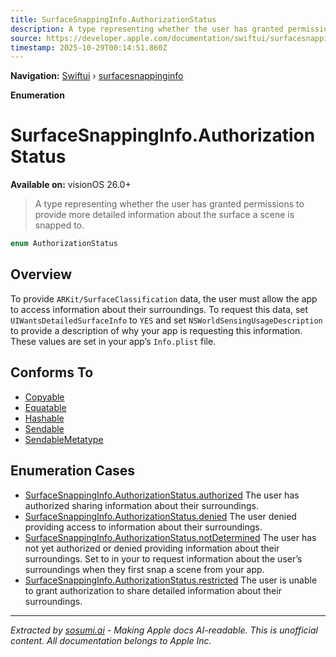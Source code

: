 ```yaml
---
title: SurfaceSnappingInfo.AuthorizationStatus
description: A type representing whether the user has granted permissions to provide more detailed information about the surface a scene is snapped to.
source: https://developer.apple.com/documentation/swiftui/surfacesnappinginfo/authorizationstatus-swift.enum
timestamp: 2025-10-29T00:14:51.860Z
---
```


**Navigation:** [Swiftui](/documentation/swiftui) › [surfacesnappinginfo](/documentation/swiftui/surfacesnappinginfo)

**Enumeration**

# SurfaceSnappingInfo.AuthorizationStatus

**Available on:** visionOS 26.0+

> A type representing whether the user has granted permissions to provide more detailed information about the surface a scene is snapped to.

```swift
enum AuthorizationStatus
```

## Overview

To provide `ARKit/SurfaceClassification` data, the user must allow the app to access information about their surroundings. To request this data, set `UIWantsDetailedSurfaceInfo` to `YES` and set `NSWorldSensingUsageDescription` to provide a description of why your app is requesting this information. These values are set in your app’s `Info.plist` file.

## Conforms To

- [Copyable](/documentation/Swift/Copyable)
- [Equatable](/documentation/Swift/Equatable)
- [Hashable](/documentation/Swift/Hashable)
- [Sendable](/documentation/Swift/Sendable)
- [SendableMetatype](/documentation/Swift/SendableMetatype)

## Enumeration Cases

- [SurfaceSnappingInfo.AuthorizationStatus.authorized](/documentation/swiftui/surfacesnappinginfo/authorizationstatus-swift.enum/authorized) The user has authorized sharing information about their surroundings.
- [SurfaceSnappingInfo.AuthorizationStatus.denied](/documentation/swiftui/surfacesnappinginfo/authorizationstatus-swift.enum/denied) The user denied providing access to information about their surroundings.
- [SurfaceSnappingInfo.AuthorizationStatus.notDetermined](/documentation/swiftui/surfacesnappinginfo/authorizationstatus-swift.enum/notdetermined) The user has not yet authorized or denied providing information about their surroundings. Set  to  in your  to request information about the user’s surroundings when they first snap a scene from your app.
- [SurfaceSnappingInfo.AuthorizationStatus.restricted](/documentation/swiftui/surfacesnappinginfo/authorizationstatus-swift.enum/restricted) The user is unable to grant authorization to share detailed information about their surroundings.

---

*Extracted by [sosumi.ai](https://sosumi.ai) - Making Apple docs AI-readable.*
*This is unofficial content. All documentation belongs to Apple Inc.*
